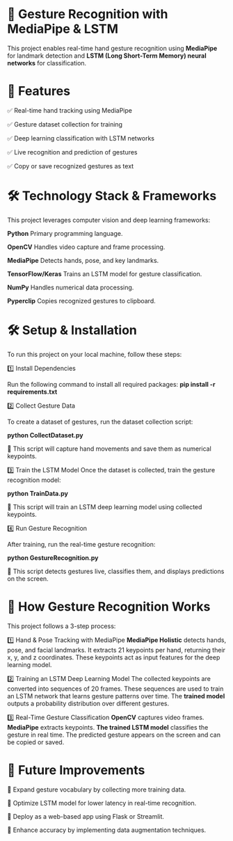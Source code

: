 # 🚀 Gesture Recognition with MediaPipe & LSTM
This project enables real-time hand gesture recognition using **MediaPipe** for landmark detection and **LSTM (Long Short-Term Memory) neural networks** for classification.

# 📌 Features
✅ Real-time hand tracking using MediaPipe

✅ Gesture dataset collection for training

✅ Deep learning classification with LSTM networks

✅ Live recognition and prediction of gestures

✅ Copy or save recognized gestures as text


# 🛠️ Technology Stack & Frameworks

This project leverages computer vision and deep learning frameworks:

**Python**	Primary programming language.

**OpenCV**	Handles video capture and frame processing.

**MediaPipe**	Detects hands, pose, and key landmarks.

**TensorFlow/Keras**	Trains an LSTM model for gesture classification.

**NumPy**	Handles numerical data processing.

**Pyperclip**	Copies recognized gestures to clipboard.


# 🛠️ Setup & Installation

To run this project on your local machine, follow these steps:

1️⃣ Install Dependencies

Run the following command to install all required packages:
**pip install -r requirements.txt**

2️⃣ Collect Gesture Data

To create a dataset of gestures, run the dataset collection script:

**python CollectDataset.py**

📌 This script will capture hand movements and save them as numerical keypoints.

3️⃣ Train the LSTM Model
Once the dataset is collected, train the gesture recognition model:

**python TrainData.py**

📌 This script will train an LSTM deep learning model using collected keypoints.

4️⃣ Run Gesture Recognition

After training, run the real-time gesture recognition:

**python GestureRecognition.py**

📌 This script detects gestures live, classifies them, and displays predictions on the screen.

# 🔬 How Gesture Recognition Works

This project follows a 3-step process:

1️⃣ Hand & Pose Tracking with MediaPipe
**MediaPipe Holistic** detects hands, pose, and facial landmarks.
It extracts 21 keypoints per hand, returning their x, y, and z coordinates.
These keypoints act as input features for the deep learning model.

2️⃣ Training an LSTM Deep Learning Model
The collected keypoints are converted into sequences of 20 frames.
These sequences are used to train an LSTM network that learns gesture patterns over time.
The **trained model** outputs a probability distribution over different gestures.

3️⃣ Real-Time Gesture Classification
**OpenCV** captures video frames.
**MediaPipe** extracts keypoints.
**The trained LSTM model** classifies the gesture in real time.
The predicted gesture appears on the screen and can be copied or saved.


# 🎯 Future Improvements
🔹 Expand gesture vocabulary by collecting more training data.

🔹 Optimize LSTM model for lower latency in real-time recognition.

🔹 Deploy as a web-based app using Flask or Streamlit.

🔹 Enhance accuracy by implementing data augmentation techniques.
